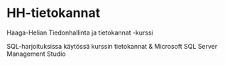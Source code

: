 # HH-tietokannat
Haaga-Helian Tiedonhallinta ja tietokannat -kurssi

SQL-harjoituksissa käytössä kurssin tietokannat & Microsoft SQL Server Management Studio

